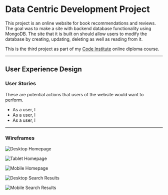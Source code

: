 # Data Centric Development Project

This project is an online website for book recommendations and reviews. The goal was to make a site with backend database functionality using MongoDB. The site that it is built on should allow users to modify the database by creating, updating, deleting as well as reading from it.

This is the third project as part of my [Code Institute](https://codeinstitute.net/) online diploma course.

---

## User Experience Design

### User Stories

These are potential actions that users of the website would want to perform. 

* As a user, I 
* As a user, I
* As a user, I

---

### Wireframes

![Desktop Homepage](assets/wireframes/simon-picture.jpg "Desktop Homepage")

![Tablet Homepage](assets/wireframes/simon-picture-tablet.jpg "Tablet Homepage")

![Mobile Homepage](assets/wireframes/simon-picture-mobile.jpg "Mobile Homepage")

![Desktop Search Results](assets/wireframes/simon-picture.jpg "Desktop Search Results")

![Mobile Search Results](assets/wireframes/simon-picture-mobile.jpg "Mobile Search Results")